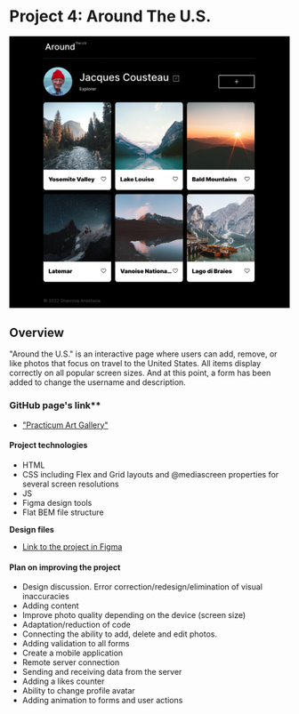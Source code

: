 # Project 4: Around The U.S.
![Begining](./images/page_preview.png)

## Overview

"Around the U.S." is an interactive page where users can add, remove, or like photos that focus on travel to the United States. All items display correctly on all popular screen sizes. And at this point, a form has been added to change the username and description.

### GitHub page's link**  
* ["Practicum Art Gallery"](https://meleana.github.io/web_project_3/) 

#### Project technologies
* HTML 
* CSS including Flex and Grid layouts and @mediascreen properties for several screen resolutions
* JS
* Figma design tools
* Flat BEM file structure

**Design files**
* [Link to the project in Figma](https://www.figma.com/file/SurN1jaeEQIhuZEDMhmWWf/Sprint-4-Around-The-U.S.-desktop-mobile?node-id=0%3A1)

#### Plan on improving the project

- Design discussion. Error correction/redesign/elimination of visual inaccuracies
- Adding content
- Improve photo quality depending on the device (screen size)
- Adaptation/reduction of code
- Connecting the ability to add, delete and edit photos. 
- Adding validation to all forms
- Create a mobile application
- Remote server connection
- Sending and receiving data from the server
- Adding a likes counter
- Ability to change profile avatar
- Adding animation to forms and user actions